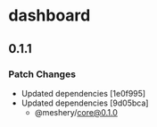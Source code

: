 # dashboard

## 0.1.1

### Patch Changes

- Updated dependencies [1e0f995]
- Updated dependencies [9d05bca]
  - @meshery/core@0.1.0
